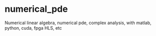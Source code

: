 # numerical_pde
Numerical linear algebra, numerical pde, complex analysis, with matlab, python, cuda, fpga HLS, etc
